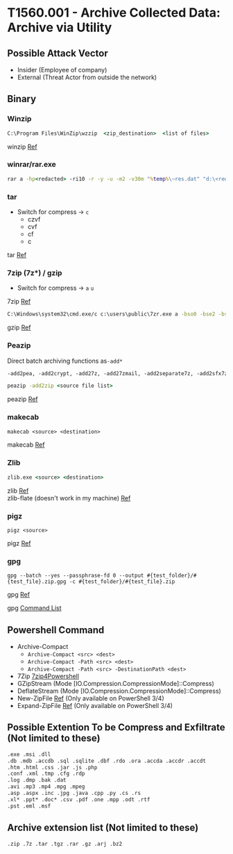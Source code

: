 # T1560.001 - Archive Collected Data: Archive via Utility  

## Possible Attack Vector  

- Insider (Employee of company)
- External (Threat Actor from outside the network)

## Binary

### Winzip

```cmd
C:\Program Files\WinZip\wzzip  <zip_destination>  <list of files>
```

winzip [Ref](https://www.windows-commandline.com/winzip-command-line/)

### winrar/rar.exe

```cmd
rar a -hp<redacted> -ri10 -r -y -u -m2 -v30m "%temp%\~res.dat" "d:\<redacted>\*.*" "d:\$RECYCLE.BIN\*.doc*" "d:\$RECYCLE.BIN\*.pdf*" "d:\$RECYCLE.BIN\*.xls*" "d:\Recycled\*.doc*" "d:\Recycled\*.pdf*" "d:\<redacted>\*.pdf"
```

### tar

- Switch for compress -> `c`
  - czvf
  - cvf
  - cf
  - c

tar [Ref](https://www.dynamsoft.com/codepool/create-extract-update-tar-gzip-windows.html)

### 7zip (7z\*) / gzip

- Switch for compress -> `a` `u`

7zip [Ref](https://sevenzip.osdn.jp/chm/cmdline/commands/update.htm)

```cmd
C:\Windows\system32\cmd.exe/c c:\users\public\7zr.exe a -bso0 -bse2 -bsp2 -p<password_from_comamnd_line> c:\users\public\path.7z c:\users\public\20190423\
```

gzip [Ref](https://www.dynamsoft.com/codepool/create-extract-update-tar-gzip-windows.html)

### Peazip

Direct batch archiving functions as`-add*`  

```txt
-add2pea, -add2crypt, -add27z, -add27zmail, -add2separate7z, -add2sfx7z, -add2sfx7zmail, -add2zip, -add2zipmail, -add2separatezip 
```

```cmd
peazip -add2zip <source file list>
```

peazip [Ref](https://peazip.github.io/peazip-command-line.html)

### makecab

```txt
makecab <source> <destination>
```

makecab [Ref](https://learn.microsoft.com/en-us/windows-server/administration/windows-commands/makecab)

### Zlib

```cmd
zlib.exe <source> <destination>
```

zlib [Ref](https://github.com/kevin-cantwell/zlib)  
zlib-flate (doesn't work in my machine) [Ref](https://www.mankier.com/1/zlib-flate)

### pigz

```shell
pigz <source>
```

pigz [Ref](https://github.com/madler/pigz)

### gpg

```shell
gpg --batch --yes --passphrase-fd 0 --output #{test_folder}/#{test_file}.zip.gpg -c #{test_folder}/#{test_file}.zip
```

gpg [Ref](https://github.com/redcanaryco/atomic-red-team/blob/master/atomics/T1560.001/T1560.001.md#atomic-test-8---data-encrypted-with-zip-and-gpg-symmetric)

gpg [Command List](https://www.gnupg.org/documentation/manpage.html)

## Powershell Command

- Archive-Compact  
  - `Archive-Compact <src> <dest>`  
  - `Archive-Compact -Path <src> <dest>`  
  - `Archive-Compact -Path <src> -DestinationPath <dest>`  
- 7Zip [7zip4Powershell](https://github.com/thoemmi/7Zip4Powershell)
- GZipStream (Mode [IO.Compression.CompressionMode]::Compress)
- DeflateStream (Mode [IO.Compression.CompressionMode]::Compress)
- New-ZipFile [Ref](https://ss64.com/ps/zip.html) (Only available on PowerShell 3/4)
- Expand-ZipFile [Ref](https://ss64.com/ps/zip.html) (Only available on PowerShell 3/4)

## Possible Extention To be Compress and Exfiltrate (Not limited to these)

```txt
.exe .msi .dll 
.db .mdb .accdb .sql .sqlite .dbf .rdo .ora .accda .accdr .accdt
.htm .html .css .jar .js .php
.conf .xml .tmp .cfg .rdp
.log .dmp .bak .dat  
.avi .mp3 .mp4 .mpg .mpeg 
.asp .aspx .inc .jpg .java .cpp .py .cs .rs
.xl* .ppt* .doc* .csv .pdf .one .mpp .odt .rtf
.pst .eml .msf
```

## Archive extension list (Not limited to these)  

```txt
.zip .7z .tar .tgz .rar .gz .arj .bz2
```
